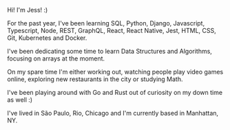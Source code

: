 Hi! I'm Jess! :)

For the past year, I've been learning SQL, Python, Django, Javascript, Typescript, Node, REST, GraphQL, React, React Native, Jest, HTML, CSS, Git, Kubernetes and Docker.

I've been dedicating some time to learn Data Structures and Algorithms, focusing on arrays at the moment.

On my spare time I'm either working out, watching people play video games online, exploring new restaurants in the city or studying Math.

I've been playing around with Go and Rust out of curiosity on my down time as well :)

I've lived in São Paulo, Rio, Chicago and I'm currently based in Manhattan, NY.

